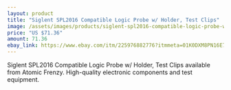 ```yaml
---
layout: product
title: "Siglent SPL2016 Compatible Logic Probe w/ Holder, Test Clips"
image: /assets/images/products/siglent-spl2016-compatible-logic-probe-w-holder-test-clips.jpg
price: "US $71.36"
amount: 71.36
ebay_link: https://www.ebay.com/itm/225976882776?itmmeta=01K0DXM8PN16E76VDBV83N2NZ3&hash=item349d459658:g:MZoAAOSwW75iolul
---
```


Siglent SPL2016 Compatible Logic Probe w/ Holder, Test Clips available from Atomic Frenzy. High-quality electronic components and test equipment.
